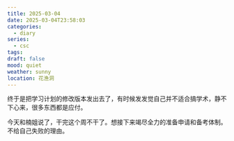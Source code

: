 ```yaml
---
title: 2025-03-04
date: 2025-03-04T23:58:03
categories:
  - diary
series:
  - csc
tags: 
draft: false
mood: quiet
weather: sunny
location: 花渔洞
---
```


终于是把学习计划的修改版本发出去了，有时候发发觉自己并不适合搞学术，静不下心来，很多东西都是应付。

今天和楠姐说了，干完这个周不干了。想接下来竭尽全力的准备申请和备考体制。不给自己失败的理由。

